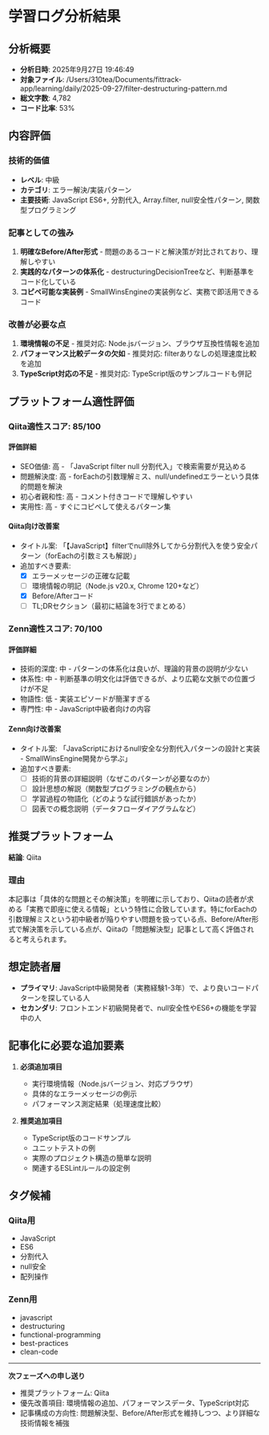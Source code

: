 # 学習ログ分析結果

## 分析概要
- **分析日時**: 2025年9月27日 19:46:49
- **対象ファイル**: /Users/310tea/Documents/fittrack-app/learning/daily/2025-09-27/filter-destructuring-pattern.md
- **総文字数**: 4,782
- **コード比率**: 53%

## 内容評価

### 技術的価値
- **レベル**: 中級
- **カテゴリ**: エラー解決/実装パターン
- **主要技術**: JavaScript ES6+, 分割代入, Array.filter, null安全性パターン, 関数型プログラミング

### 記事としての強み
1. **明確なBefore/After形式** - 問題のあるコードと解決策が対比されており、理解しやすい
2. **実践的なパターンの体系化** - destructuringDecisionTreeなど、判断基準をコード化している
3. **コピペ可能な実装例** - SmallWinsEngineの実装例など、実務で即活用できるコード

### 改善が必要な点
1. **環境情報の不足** - 推奨対応: Node.jsバージョン、ブラウザ互換性情報を追加
2. **パフォーマンス比較データの欠如** - 推奨対応: filterありなしの処理速度比較を追加
3. **TypeScript対応の不足** - 推奨対応: TypeScript版のサンプルコードも併記

## プラットフォーム適性評価

### Qiita適性スコア: 85/100
#### 評価詳細
- SEO価値: 高 - 「JavaScript filter null 分割代入」で検索需要が見込める
- 問題解決度: 高 - forEachの引数理解ミス、null/undefinedエラーという具体的問題を解決
- 初心者親和性: 高 - コメント付きコードで理解しやすい
- 実用性: 高 - すぐにコピペして使えるパターン集

#### Qiita向け改善案
- タイトル案: 「【JavaScript】filterでnull除外してから分割代入を使う安全パターン（forEachの引数ミスも解説）」
- 追加すべき要素:
  - [x] エラーメッセージの正確な記載
  - [ ] 環境情報の明記（Node.js v20.x, Chrome 120+など）
  - [x] Before/Afterコード
  - [ ] TL;DRセクション（最初に結論を3行でまとめる）

### Zenn適性スコア: 70/100
#### 評価詳細
- 技術的深度: 中 - パターンの体系化は良いが、理論的背景の説明が少ない
- 体系性: 中 - 判断基準の明文化は評価できるが、より広範な文脈での位置づけが不足
- 物語性: 低 - 実装エピソードが簡潔すぎる
- 専門性: 中 - JavaScript中級者向けの内容

#### Zenn向け改善案
- タイトル案: 「JavaScriptにおけるnull安全な分割代入パターンの設計と実装 - SmallWinsEngine開発から学ぶ」
- 追加すべき要素:
  - [ ] 技術的背景の詳細説明（なぜこのパターンが必要なのか）
  - [ ] 設計思想の解説（関数型プログラミングの観点から）
  - [ ] 学習過程の物語化（どのような試行錯誤があったか）
  - [ ] 図表での概念説明（データフローダイアグラムなど）

## 推奨プラットフォーム
**結論**: Qiita

### 理由
本記事は「具体的な問題とその解決策」を明確に示しており、Qiitaの読者が求める「実務で即座に使える情報」という特性に合致しています。特にforEachの引数理解ミスという初中級者が陥りやすい問題を扱っている点、Before/After形式で解決策を示している点が、Qiitaの「問題解決型」記事として高く評価されると考えられます。

## 想定読者層
- **プライマリ**: JavaScript中級開発者（実務経験1-3年）で、より良いコードパターンを探している人
- **セカンダリ**: フロントエンド初級開発者で、null安全性やES6+の機能を学習中の人

## 記事化に必要な追加要素
1. **必須追加項目**
   - 実行環境情報（Node.jsバージョン、対応ブラウザ）
   - 具体的なエラーメッセージの例示
   - パフォーマンス測定結果（処理速度比較）

2. **推奨追加項目**
   - TypeScript版のコードサンプル
   - ユニットテストの例
   - 実際のプロジェクト構造の簡単な説明
   - 関連するESLintルールの設定例

## タグ候補
### Qiita用
- JavaScript
- ES6
- 分割代入
- null安全
- 配列操作

### Zenn用
- javascript
- destructuring
- functional-programming
- best-practices
- clean-code

---
**次フェーズへの申し送り**
- 推奨プラットフォーム: Qiita
- 優先改善項目: 環境情報の追加、パフォーマンスデータ、TypeScript対応
- 記事構成の方向性: 問題解決型、Before/After形式を維持しつつ、より詳細な技術情報を補強